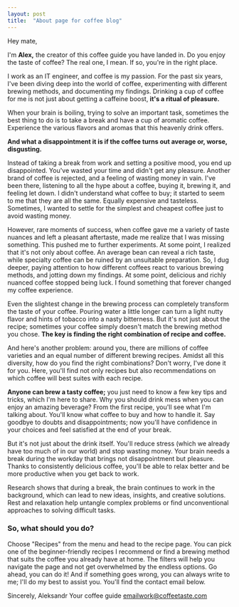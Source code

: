 ```yaml
---
layout: post
title:  "About page for coffee blog"
---
```


Hey mate,

I'm __Alex,__ the creator of this coffee guide you have landed in. Do you enjoy the taste of coffee? The real one, I mean. If so, you're in the right place.

<!--more-->

I work as an IT engineer, and coffee is my passion. For the past six years, I've been diving deep into the world of coffee, experimenting with different brewing methods, and documenting my findings. Drinking a cup of coffee for me is not just about getting a caffeine boost, __it's a ritual of pleasure.__

When your brain is boiling, trying to solve an important task, sometimes the best thing to do is to take a break and have a cup of aromatic coffee. Experience the various flavors and aromas that this heavenly drink offers.

__And what a disappointment it is if the coffee turns out average or, worse, disgusting.__

Instead of taking a break from work and setting a positive mood, you end up disappointed. You've wasted your time and didn't get any pleasure. Another brand of coffee is rejected, and a feeling of wasting money in vain. I've been there, listening to all the hype about a coffee, buying it, brewing it, and feeling let down. I didn't understand what coffee to buy; it started to seem to me that they are all the same. Equally expensive and tasteless. Sometimes, I wanted to settle for the simplest and cheapest coffee just to avoid wasting money.

However, rare moments of success, when coffee gave me a variety of taste nuances and left a pleasant aftertaste, made me realize that I was missing something. This pushed me to further experiments.
At some point, I realized that it's not only about coffee. An average bean can reveal a rich taste, while specialty coffee can be ruined by an unsuitable preparation. So, I dug deeper, paying attention to how different coffees react to various brewing methods, and jotting down my findings. At some point, delicious and richly nuanced coffee stopped being luck. I found something that forever changed my coffee experience.

Even the slightest change in the brewing process can completely transform the taste of your coffee. Pouring water a little longer can turn a light nutty flavor and hints of tobacco into a nasty bitterness. But it's not just about the recipe; sometimes your coffee simply doesn't match the brewing method you chose. __The key is finding the right combination of recipe and coffee.__

And here's another problem: around you, there are millions of coffee varieties and an equal number of different brewing recipes. Amidst all this diversity, how do you find the right combinations?
Don't worry, I've done it for you. Here, you'll find not only recipes but also recommendations on which coffee will best suites with each recipe.

__Anyone can brew a tasty coffee;__ you just need to know a few key tips and tricks, which I'm here to share. Why you should drink mess when you can enjoy an amazing beverage? From the first recipe, you'll see what I'm talking about. You'll know what coffee to buy and how to handle it. Say goodbye to doubts and disappointments; now you'll have confidence in your choices and feel satisfied at the end of your break.

But it's not just about the drink itself. You'll reduce stress (which we already have too much of in our world) and stop wasting money. Your brain needs a break during the workday that brings not disappointment but pleasure. Thanks to consistently delicious coffee, you'll be able to relax better and be more productive when you get back to work.

Research shows that during a break, the brain continues to work in the background, which can lead to new ideas, insights, and creative solutions. Rest and relaxation help untangle complex problems or find unconventional approaches to solving difficult tasks.

### So, what should you do?

Choose "Recipes" from the menu and head to the recipe page. You can pick one of the beginner-friendly recipes I recommend or find a brewing method that suits the coffee you already have at home. The filters will help you navigate the page and not get overwhelmed by the endless options.
Go ahead, you can do it!
And if something goes wrong, you can always write to me; I'll do my best to assist you. You'll find the contact email below.

Sincerely,
Aleksandr 
Your coffee guide
emailwork@coffeetaste.com

